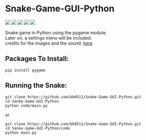 # Snake-Game-GUI-Python
![](https://img.shields.io/badge/Programming_Language-Python-blue.svg)
![](https://img.shields.io/badge/Game-Snake-yellow.svg)
![](https://img.shields.io/badge/Python_Version-3.10.4-brown.svg)
![](https://img.shields.io/badge/Pygame_Version-2.1.2-purple.svg)
![](https://img.shields.io/badge/Status-Ongoing-green.svg)

<p>
  Snake game in Python using the pygame module.<br>
  Later on, a settings menu will be included.<br>
  credits for the images and the sound: <a href="github.com/clear-code-projects/Snake">here</a>
</p>

## Packages To Install:

```
pip install pygame
```

## Running the Snake:

```
git clone https://github.com/bk0511/Snake-Game-GUI-Python.git
cd Sanke-Game-GUI-Python
python code/main.py
```
or 
```
git clone https://github.com/bk0511/Snake-Game-GUI-Python.git
cd Sanke-Game-GUI-Python/code
python main.py
```
